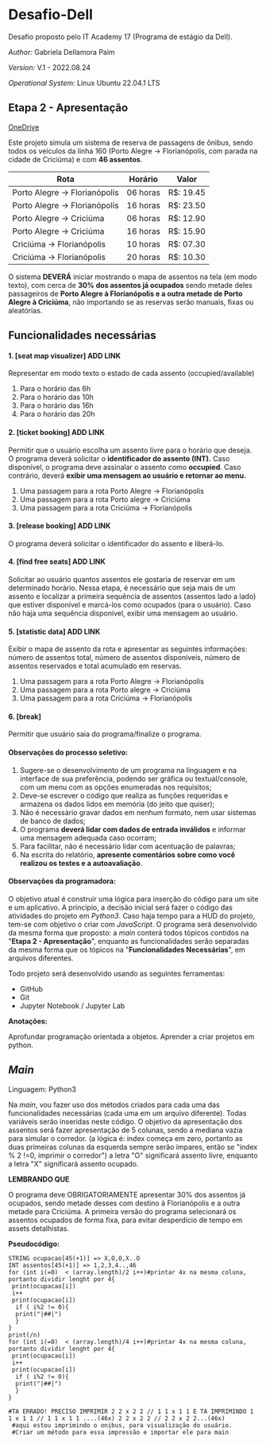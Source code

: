# Desafio-Dell

Desafio proposto pelo IT Academy 17 (Programa de estágio da Dell).

*Author:* Gabriela Dellamora Paim

*Version:* V.1 - 2022.08.24

*Operational System:* Linux Ubuntu 22.04.1 LTS

## Etapa 2 - Apresentação
 
[OneDrive](https://brpucrs-my.sharepoint.com/:f:/g/personal/g_paim02_edu_pucrs_br/EvuyxIH-ly9IjLM1bjcByXUBFvwiOyjbFMyRe7kFtIyFLw?e=8YpW97)

Este projeto simula um sistema de reserva de passagens de ônibus, sendo todos os veículos da linha 160 (Porto Alegre -> Florianópolis, com parada na cidade de Criciúma) e com **46 assentos**. 

Rota | Horário | Valor
--------|---------|-----
Porto Alegre -> Florianópolis |  06 horas | R$: 19.45
Porto Alegre -> Florianópolis | 16 horas |  R$: 23.50
Porto Alegre -> Criciúma |  06 horas | R$: 12.90
Porto Alegre -> Criciúma | 16 horas | R$: 15.90
Criciúma -> Florianópolis | 10 horas | R$: 07.30
Criciúma -> Florianópolis | 20 horas |  R$: 10.30

O sistema **DEVERÁ** iniciar mostrando o mapa de assentos na tela (em modo texto), com cerca de **30% dos assentos já ocupados** sendo metade deles passageiros de **Porto Alegre à Florianópolis e a outra metade de Porto Alegre à Criciúma**, não importando se as reservas serão manuais, fixas ou aleatórias.


## Funcionalidades necessárias

#### 1. [seat map visualizer] **ADD LINK**
Representar em modo texto o estado de cada assento (occupied/available)
1. Para o horário das 6h
2. Para o horário das 10h
3. Para o horário das 16h
4. Para o horário das 20h

#### 2. [ticket booking] **ADD LINK**
Permitir que o usuário escolha um assento livre para o horário que deseja. O programa deverá solicitar o **identificador do assento (INT).** Caso disponível, o programa deve assinalar o assento como **occupied**. Caso contrário, deverá **exibir uma mensagem ao usuário e retornar ao menu.**
1. Uma passagem para a rota Porto Alegre -> Florianópolis
2. Uma passagem para a rota Porto alegre -> Criciúma
3. Uma passagem para a rota Criciúma -> Florianópolis

#### 3. [release booking] **ADD LINK**
O programa deverá solicitar o identificador do assento e liberá-lo.

#### 4. [find free seats] **ADD LINK**
Solicitar ao usuário quantos assentos ele gostaria de reservar em um determinado horário. Nessa etapa, é necessário que seja mais de um assento e localizar a primeira sequência de assentos (assentos lado a lado) que estiver disponível e marcá-los como ocupados (para o usuário). Caso não haja uma sequência disponível, exibir uma mensagem ao usuário.

#### 5. [statistic data] **ADD LINK**
Exibir o mapa de assento da rota e apresentar as seguintes informações: número de assentos total, número de assentos disponíveis, número de assentos reservados e total acumulado em reservas.
1. Uma passagem para a rota Porto Alegre -> Florianópolis
2. Uma passagem para a rota Porto alegre -> Criciúma
3. Uma passagem para a rota Criciúma -> Florianópolis

#### 6. [break]
Permitir que usuário saia do programa/finalize o programa.

#### Observações do processo seletivo:
1. Sugere-se o desenvolvimento de um programa na linguagem e na interface de sua preferência, podendo ser gráfica ou textual/console, com um menu com as opções enumeradas nos requisitos;
2. Deve-se escrever o código que realiza as funções requeridas e armazena os dados lidos em memória (do jeito que quiser);
3. Não é necessário gravar dados em nenhum formato, nem usar sistemas de banco de dados;
4. O programa **deverá lidar com dados de entrada inválidos** e informar uma mensagem adequada caso ocorram;
5. Para facilitar, não é necessário lidar com acentuação de palavras;
6. Na escrita do relatório, **apresente comentários sobre como você realizou os testes e a autoavaliação**.

#### Observações da programadora:
O objetivo atual é construir uma lógica para inserção do código para um site e um aplicativo. A principio, a decisão inicial será fazer o código das atividades do projeto em *Python3*. Caso haja tempo para a HUD do projeto, tem-se com objetivo o criar com *JavaScript*.
O programa será desenvolvido da mesma forma que proposto: a *main* conterá todos tópicos contidos na "**Etapa 2 - Apresentação**", enquanto as funcionalidades serão separadas da mesma forma que os tópicos na "**Funcionalidades Necessárias**", em arquivos diferentes.

Todo projeto será desenvolvido usando as seguintes ferramentas:
- GitHub
- Git
- Jupyter Notebook / Jupyter Lab


**Anotações:**

Aprofundar programação orientada a objetos.
Aprender a criar projetos em python.



## *Main*
Linguagem: Python3

Na *main*, vou fazer uso dos métodos criados para cada uma das funcionalidades necessárias (cada uma em um arquivo diferente).
Todas variáveis serão inseridas neste código. O objetivo da apresentação dos assentos será fazer apresentação de 5 colunas, sendo a mediana vazia para simular o corredor. (a lógica é: index começa em zero, portanto as duas primeiras colunas da esquerda sempre serão ímpares, então se "index % 2 !=0, imprimir o corredor") a letra "O" significará assento livre, enquanto a letra "X" significará assento ocupado.

**LEMBRANDO QUE**

O programa deve OBRIGATORIAMENTE apresentar 30% dos assentos já ocupados, sendo metade desses com destino à Florianópolis e a outra metade para Criciúma.
A primeira versão do programa selecionará os assentos ocupados de forma fixa, para evitar desperdício de tempo em assets detalhistas.

__Pseudocódigo:__
```
STRING ocupacao[45(+1)] => X,O,O,X..O
INT assentos[45(+1)] => 1,2,3,4..,46
for (int i(=0)  < (array.length)/2 i++)#printar 4x na mesma coluna, portanto dividir lenght por 4{
 print(ocupacao[i])
 i++
 print(ocupacao[i])
  if ( i%2 != 0){
  print("|##|")
  }
}
print(/n)  
for (int i(=0)  < (array.length)/4 i++)#printar 4x na mesma coluna, portanto dividir lenght por 4{
 print(ocupacao[i])
 i++
 print(ocupacao[i])
  if ( i%2 != 0){
  print("|##|")
  }
}

#TA ERRADO! PRECISO IMPRIMIR 2 2 x 2 2 // 1 1 x 1 1 E TA IMPRIMINDO 1 1 x 1 1 // 1 1 x 1 1 ....(46x) 2 2 x 2 2 // 2 2 x 2 2...(46x)
 #aqui estou imprimindo o onibus, para visualização do usuário.
 #Criar um método para essa impressão e importar ele para main
 ```
